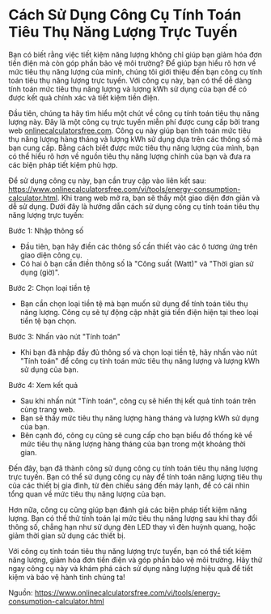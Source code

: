 Cách Sử Dụng Công Cụ Tính Toán Tiêu Thụ Năng Lượng Trực Tuyến
=============================================================

Bạn có biết rằng việc tiết kiệm năng lượng không chỉ giúp bạn giảm hóa đơn tiền điện mà còn góp phần bảo vệ môi trường? Để giúp bạn hiểu rõ hơn về mức tiêu thụ năng lượng của mình, chúng tôi giới thiệu đến bạn công cụ tính toán tiêu thụ năng lượng trực tuyến. Với công cụ này, bạn có thể dễ dàng tính toán mức tiêu thụ năng lượng và lượng kWh sử dụng của bạn để có được kết quả chính xác và tiết kiệm tiền điện.

Đầu tiên, chúng ta hãy tìm hiểu một chút về công cụ tính toán tiêu thụ năng lượng này. Đây là một công cụ trực tuyến miễn phí được cung cấp bởi trang web [onlinecalculatorsfree.com](http://onlinecalculatorsfree.com). Công cụ này giúp bạn tính toán mức tiêu thụ năng lượng hàng tháng và lượng kWh sử dụng dựa trên các thông số mà bạn cung cấp. Bằng cách biết được mức tiêu thụ năng lượng của mình, bạn có thể hiểu rõ hơn về nguồn tiêu thụ năng lượng chính của bạn và đưa ra các biện pháp tiết kiệm phù hợp.

Để sử dụng công cụ này, bạn cần truy cập vào liên kết sau: <https://www.onlinecalculatorsfree.com/vi/tools/energy-consumption-calculator.html>. Khi trang web mở ra, bạn sẽ thấy một giao diện đơn giản và dễ sử dụng. Dưới đây là hướng dẫn cách sử dụng công cụ tính toán tiêu thụ năng lượng trực tuyến:

Bước 1: Nhập thông số

- Đầu tiên, bạn hãy điền các thông số cần thiết vào các ô tương ứng trên giao diện công cụ.
- Có hai ô bạn cần điền thông số là "Công suất (Watt)" và "Thời gian sử dụng (giờ)".

Bước 2: Chọn loại tiền tệ

- Bạn cần chọn loại tiền tệ mà bạn muốn sử dụng để tính toán tiêu thụ năng lượng. Công cụ sẽ tự động cập nhật giá tiền điện hiện tại theo loại tiền tệ bạn chọn.

Bước 3: Nhấn vào nút "Tính toán"

- Khi bạn đã nhập đầy đủ thông số và chọn loại tiền tệ, hãy nhấn vào nút "Tính toán" để công cụ tính toán mức tiêu thụ năng lượng và lượng kWh sử dụng của bạn.

Bước 4: Xem kết quả

- Sau khi nhấn nút "Tính toán", công cụ sẽ hiển thị kết quả tính toán trên cùng trang web.
- Bạn sẽ thấy mức tiêu thụ năng lượng hàng tháng và lượng kWh sử dụng của bạn.
- Bên cạnh đó, công cụ cũng sẽ cung cấp cho bạn biểu đồ thống kê về mức tiêu thụ năng lượng hàng tháng của bạn trong một khoảng thời gian.

Đến đây, bạn đã thành công sử dụng công cụ tính toán tiêu thụ năng lượng trực tuyến. Bạn có thể sử dụng công cụ này để tính toán năng lượng tiêu thụ của các thiết bị gia đình, từ đèn chiếu sáng đến máy lạnh, để có cái nhìn tổng quan về mức tiêu thụ năng lượng của bạn.

Hơn nữa, công cụ cũng giúp bạn đánh giá các biện pháp tiết kiệm năng lượng. Bạn có thể thử tính toán lại mức tiêu thụ năng lượng sau khi thay đổi thông số, chẳng hạn như sử dụng đèn LED thay vì đèn huỳnh quang, hoặc giảm thời gian sử dụng các thiết bị.

Với công cụ tính toán tiêu thụ năng lượng trực tuyến, bạn có thể tiết kiệm năng lượng, giảm hóa đơn tiền điện và góp phần bảo vệ môi trường. Hãy thử ngay công cụ này và khám phá cách sử dụng năng lượng hiệu quả để tiết kiệm và bảo vệ hành tinh chúng ta!

Nguồn: <https://www.onlinecalculatorsfree.com/vi/tools/energy-consumption-calculator.html>
